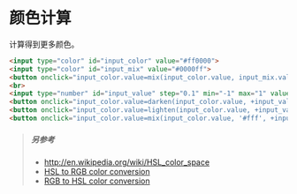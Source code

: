 # 颜色计算
计算得到更多颜色。

```html demo .doc
<input type="color" id="input_color" value="#ff0000">
<input type="color" id="input_mix" value="#0000ff">
<button onclick="input_color.value=mix(input_color.value, input_mix.value)">混合</button>
<br>
<input type="number" id="input_value" step="0.1" min="-1" max="1" value="0.1">
<button onclick="input_color.value=darken(input_color.value, +input_value.value)">更暗</button>
<button onclick="input_color.value=lighten(input_color.value, +input_value.value)">更亮</button>
<button onclick="input_color.value=mix(input_color.value, '#fff', +input_value.value)">更透明</button>
```

> ##### 另参考
> - http://en.wikipedia.org/wiki/HSL_color_space
> - [HSL to RGB color conversion](http://www.rapidtables.com/convert/color/hsl-to-rgb.htm)
> - [RGB to HSL color conversion](http://www.rapidtables.com/convert/color/rgb-to-hsl.htm)